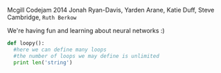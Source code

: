 Mcgill Codejam 2014
Jonah Ryan-Davis, Yarden Arane, Katie Duff, Steve Cambridge, `Ruth Berkow`

We're having fun and learning about neural networks :)

```python
def loopy():
  #here we can define many loops
  #the number of loops we may define is unlimited
  print len('string')
  ```
